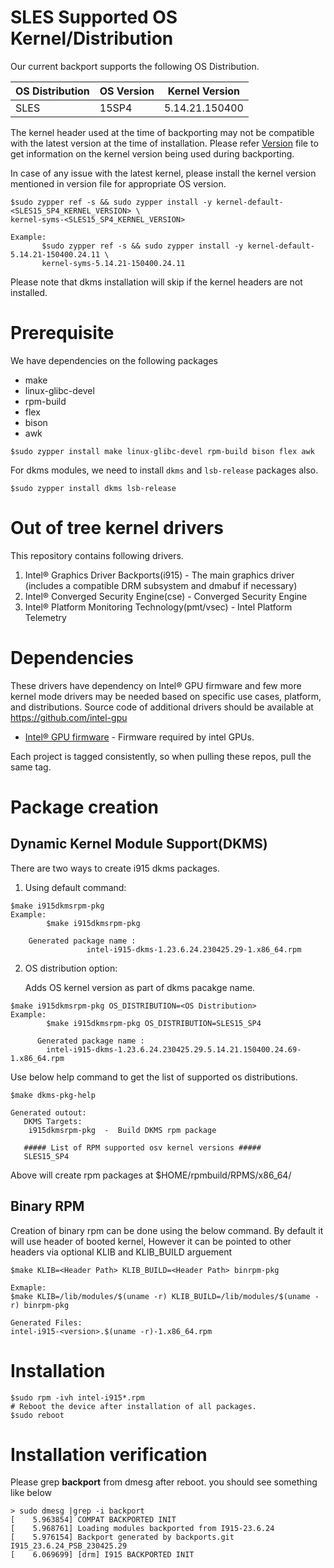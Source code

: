 
# SLES Supported OS Kernel/Distribution
  Our current backport supports the following OS Distribution.

| OS Distribution | OS Version | Kernel Version  |
|---  |---  |---  |
| SLES | 15SP4 | 5.14.21.150400 |

  The kernel header used at the time of backporting may not be compatible with the latest version at the time of installation.
  Please refer [Version](https://github.com/intel-gpu/intel-gpu-i915-backports/blob/backport/main/versions) file to get information on the kernel version being used during backporting.

  In case of any issue with the latest kernel, please install the kernel version mentioned in version file for appropriate OS version.

```
$sudo zypper ref -s && sudo zypper install -y kernel-default-<SLES15_SP4_KERNEL_VERSION> \
kernel-syms-<SLES15_SP4_KERNEL_VERSION>

Example:
       $sudo zypper ref -s && sudo zypper install -y kernel-default-5.14.21-150400.24.11 \
       kernel-syms-5.14.21-150400.24.11
```

Please note that dkms installation will skip if the kernel headers are not installed.

# Prerequisite
We have dependencies on the following packages
  - make
  - linux-glibc-devel
  - rpm-build
  - flex
  - bison
  - awk
```
$sudo zypper install make linux-glibc-devel rpm-build bison flex awk
```
For dkms modules, we need to install `dkms` and `lsb-release` packages also.

```
$sudo zypper install dkms lsb-release
```

# Out of tree kernel drivers
This repository contains following drivers.
1. Intel® Graphics Driver Backports(i915) - The main graphics driver (includes a compatible DRM subsystem and dmabuf if necessary)
2. Intel® Converged Security Engine(cse) - Converged Security Engine
3. Intel® Platform Monitoring Technology(pmt/vsec) - Intel Platform Telemetry


# Dependencies

  These drivers have dependency on Intel® GPU firmware and few more kernel mode drivers may be needed based on specific use cases, platform, and distributions. Source code of additional drivers should be available at https://github.com/intel-gpu

- [Intel® GPU firmware](https://github.com/intel-gpu/intel-gpu-firmware) - Firmware required by intel GPUs.

Each project is tagged consistently, so when pulling these repos, pull the same tag.


# Package creation

## Dynamic Kernel Module Support(DKMS)
There are two ways to create i915 dkms packages.
1. Using default command:
```
$make i915dkmsrpm-pkg
Example:
        $make i915dkmsrpm-pkg

    Generated package name :
                 intel-i915-dkms-1.23.6.24.230425.29-1.x86_64.rpm
```

2. OS distribution option:

    Adds OS kernel version as part of dkms pacakge name.

```
$make i915dkmsrpm-pkg OS_DISTRIBUTION=<OS Distribution>
Example:
        $make i915dkmsrpm-pkg OS_DISTRIBUTION=SLES15_SP4

      Generated package name :
        intel-i915-dkms-1.23.6.24.230425.29.5.14.21.150400.24.69-1.x86_64.rpm
```
  Use below help command to get the list of supported os distributions.
```
$make dkms-pkg-help

Generated outout:
   DKMS Targets:
    i915dkmsrpm-pkg  -  Build DKMS rpm package

   ##### List of RPM supported osv kernel versions #####
   SLES15_SP4
```
Above  will create rpm packages at $HOME/rpmbuild/RPMS/x86_64/

## Binary RPM
Creation of binary rpm can be done using the below command. By default it will use header of booted kernel, However it can be pointed to other headers via optional KLIB and KLIB_BUILD arguement
```
$make KLIB=<Header Path> KLIB_BUILD=<Header Path> binrpm-pkg

Exmaple:
$make KLIB=/lib/modules/$(uname -r) KLIB_BUILD=/lib/modules/$(uname -r) binrpm-pkg

Generated Files:
intel-i915-<version>.$(uname -r)-1.x86_64.rpm
```

# Installation
```
$sudo rpm -ivh intel-i915*.rpm
# Reboot the device after installation of all packages.
$sudo reboot
```

# Installation verification

Please grep **backport** from dmesg after reboot. you should see something like below
```
> sudo dmesg |grep -i backport
[    5.963854] COMPAT BACKPORTED INIT
[    5.968761] Loading modules backported from I915-23.6.24
[    5.976154] Backport generated by backports.git I915_23.6.24_PSB_230425.29
[    6.069699] [drm] I915 BACKPORTED INIT
```
